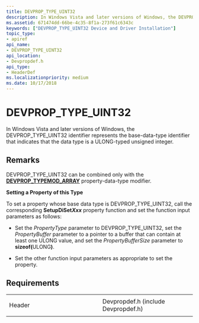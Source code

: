 ```yaml
---
title: DEVPROP_TYPE_UINT32
description: In Windows Vista and later versions of Windows, the DEVPROP_TYPE_UINT32 identifier represents the base-data-type identifier that indicates that the data type is a ULONG-typed unsigned integer.
ms.assetid: 671474dd-66be-4c35-8f1a-273f61c6343c
keywords: ["DEVPROP_TYPE_UINT32 Device and Driver Installation"]
topic_type:
- apiref
api_name:
- DEVPROP_TYPE_UINT32
api_location:
- Devpropdef.h
api_type:
- HeaderDef
ms.localizationpriority: medium
ms.date: 10/17/2018
---
```


# DEVPROP_TYPE_UINT32


In Windows Vista and later versions of Windows, the DEVPROP_TYPE_UINT32 identifier represents the base-data-type identifier that indicates that the data type is a ULONG-typed unsigned integer.

Remarks
-------

DEVPROP_TYPE_UINT32 can be combined only with the [**DEVPROP_TYPEMOD_ARRAY**](devprop-typemod-array.md) property-data-type modifier.

**Setting a Property of this Type**

To set a property whose base data type is DEVPROP_TYPE_UINT32, call the corresponding **SetupDiSet<em>Xxx</em>** property function and set the function input parameters as follows:

- Set the *PropertyType* parameter to DEVPROP_TYPE_UINT32, set the *PropertyBuffer* parameter to a pointer to a buffer that can contain at least one ULONG value, and set the *PropertyBufferSize* parameter to <strong>sizeof(</strong>ULONG<strong>)</strong>.

- Set the other function input parameters as appropriate to set the property.

Requirements
------------

<table>
<colgroup>
<col width="50%" />
<col width="50%" />
</colgroup>
<tbody>
<tr class="odd">
<td align="left"><p>Header</p></td>
<td align="left">Devpropdef.h (include Devpropdef.h)</td>
</tr>
</tbody>
</table>

 

 





